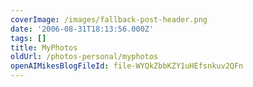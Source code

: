 ```yaml
---
coverImage: /images/fallback-post-header.png
date: '2006-08-31T18:13:56.000Z'
tags: []
title: MyPhotos
oldUrl: /photos-personal/myphotos
openAIMikesBlogFileId: file-WYQkZbbKZY1uHEfsnkuv2QFn
---
```


<?php $gallery = new Duh_Gallery(); ?>
